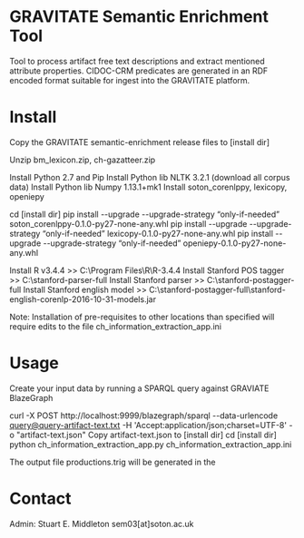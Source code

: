 # GRAVITATE Semantic Enrichment Tool

Tool to process artifact free text descriptions and extract mentioned attribute properties. CIDOC-CRM predicates are generated in an RDF encoded format suitable for ingest into the GRAVITATE platform.

# Install

Copy the GRAVITATE semantic-enrichment release files to [install dir]

Unzip bm_lexicon.zip, ch-gazatteer.zip

Install Python 2.7 and Pip
Install Python lib NLTK 3.2.1 (download all corpus data)
Install Python lib Numpy 1.13.1+mk1
Install soton_corenlppy, lexicopy, openiepy

cd [install dir]
pip install --upgrade --upgrade-strategy “only-if-needed” soton_corenlppy-0.1.0-py27-none-any.whl
pip install --upgrade --upgrade-strategy “only-if-needed” lexicopy-0.1.0-py27-none-any.whl
pip install --upgrade --upgrade-strategy “only-if-needed” openiepy-0.1.0-py27-none-any.whl

Install R v3.4.4 >> C:\Program Files\R\R-3.4.4
Install Stanford POS tagger >> C:\stanford-parser-full
Install Stanford parser >> C:\stanford-postagger-full
Install Stanford english model >> C:\stanford-postagger-full\stanford-english-corenlp-2016-10-31-models.jar

Note: Installation of pre-requisites to other locations than specified will require edits to the file ch_information_extraction_app.ini

# Usage

Create your input data by running a SPARQL query against GRAVIATE BlazeGraph

curl -X POST http://localhost:9999/blazegraph/sparql --data-urlencode query@query-artifact-text.txt -H 'Accept:application/json;charset=UTF-8' -o "artifact-text.json"
Copy artifact-text.json to [install dir]
cd [install dir]
python ch_information_extraction_app.py ch_information_extraction_app.ini

The output file productions.trig will be generated in the <install dir>

# Contact

Admin: Stuart E. Middleton sem03[at]soton.ac.uk
